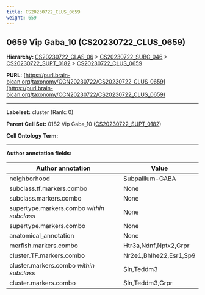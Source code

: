 ```yaml
---
title: CS20230722_CLUS_0659
weight: 659
---
```

## 0659 Vip Gaba_10 (CS20230722_CLUS_0659)
<b>Hierarchy: </b>
[CS20230722_CLAS_06](../CS20230722_CLAS_06) >
[CS20230722_SUBC_046](../CS20230722_SUBC_046) >
[CS20230722_SUPT_0182](../CS20230722_SUPT_0182) >
[CS20230722_CLUS_0659](../CS20230722_CLUS_0659)

**PURL:** [https://purl.brain-bican.org/taxonomy/CCN20230722/CS20230722_CLUS_0659](https://purl.brain-bican.org/taxonomy/CCN20230722/CS20230722_CLUS_0659)

---


**Labelset:** cluster (Rank: 0)

**Parent Cell Set:** 0182 Vip Gaba_10 ([CS20230722_SUPT_0182](../CS20230722_SUPT_0182))



**Cell Ontology Term:** 

[MARKER GENES.]: #


---

[TRANSFERRED ANNOTATIONS.]: #


[AUTHOR ANNOTATION FIELDS.]: #


**Author annotation fields:**

| Author annotation | Value |
|-------------------|-------|
|neighborhood|Subpallium-GABA|
|subclass.tf.markers.combo|None|
|subclass.markers.combo|None|
|supertype.markers.combo _within subclass_|None|
|supertype.markers.combo|None|
|anatomical_annotation|None|
|merfish.markers.combo|Htr3a,Ndnf,Nptx2,Grpr|
|cluster.TF.markers.combo|Nr2e1,Bhlhe22,Esr1,Sp9|
|cluster.markers.combo _within subclass_|Sln,Teddm3|
|cluster.markers.combo|Sln,Teddm3,Grpr|
